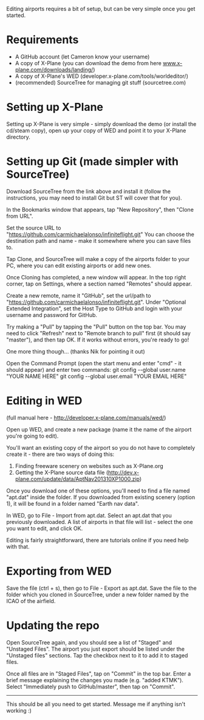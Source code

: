 Editing airports requires a bit of setup, but can be very simple once you get started.

Requirements
================
  - A GitHub account (let Cameron know your username)
  - A copy of X-Plane (you can download the demo from here www.x-plane.com/downloads/landing/)
  - A copy of X-Plane's WED (developer.x-plane.com/tools/worldeditor/)
  - (recommended) SourceTree for managing git stuff (sourcetree.com)
  
  
Setting up X-Plane
================
Setting up X-Plane is very simple - simply download the demo (or install the cd/steam copy), open up your copy of WED and point it to your X-Plane directory.


Setting up Git (made simpler with SourceTree)
================
Download SourceTree from the link above and install it (follow the instructions, you may need to install Git but ST will cover that for you).

In the Bookmarks window that appears, tap "New Repository", then "Clone from URL".

Set the source URL to "https://github.com/carmichaelalonso/infiniteflight.git"
You can choose the destination path and name - make it somewhere where you can save files to.

Tap Clone, and SourceTree will make a copy of the airports folder to your PC, where you can edit existing airports or add new ones.

Once Cloning has completed, a new window will appear. In the top right corner, tap on Settings, where a section named "Remotes" should appear.

Create a new remote, name it "GitHub", set the url/path to "https://github.com/carmichaelalonso/infiniteflight.git".
Under "Optional Extended Integration", set the Host Type to GitHub and login with your username and password for GitHub.

Try making a "Pull" by tapping the "Pull" button on the top bar. You may need to click "Refresh" next to "Remote branch to pull" first (it should say "master"), and then tap OK.
If it works without errors, you're ready to go!

One more thing though... (thanks Nik for pointing it out)

Open the Command Prompt (open the start menu and enter "cmd" - it should appear) and enter two commands:
    git config --global user.name "YOUR NAME HERE"
    git config --global user.email "YOUR EMAIL HERE"

Editing in WED
================
(full manual here - http://developer.x-plane.com/manuals/wed/)

Open up WED, and create a new package (name it the name of the airport you're going to edit).

You'll want an existing copy of the airport so you do not have to completely create it - there are two ways of doing this:

  1) Finding freeware scenery on websites such as X-Plane.org
  2) Getting the X-Plane source data file (http://dev.x-plane.com/update/data/AptNav201310XP1000.zip)
  
Once you download one of these options, you'll need to find a file named "apt.dat" inside the folder. If you downloaded from existing scenery (option 1), it will be found in a folder named "Earth nav data".

In WED, go to File - Import from apt.dat.
Select an apt.dat that you previously downloaded.
A list of airports in that file will list - select the one you want to edit, and click OK.

Editing is fairly straightforward, there are tutorials online if you need help with that.

Exporting from WED
================
Save the file (ctrl + s), then go to File - Export as apt.dat.
Save the file to the folder which you cloned in SourceTree, under a new folder named by the ICAO of the airfield.

Updating the repo
================
Open SourceTree again, and you should see a list of "Staged" and "Unstaged Files".
The airport you just export should be listed under the "Unstaged files" sections. Tap the checkbox next to it to add it to staged files.

Once all files are in "Staged Files", tap on "Commit" in the top bar. Enter a brief message explaining the changes you made (e.g. "added KTMK").
Select "Immediately push to GitHub/master", then tap on "Commit".


---
This should be all you need to get started. Message me if anything isn't working :)
